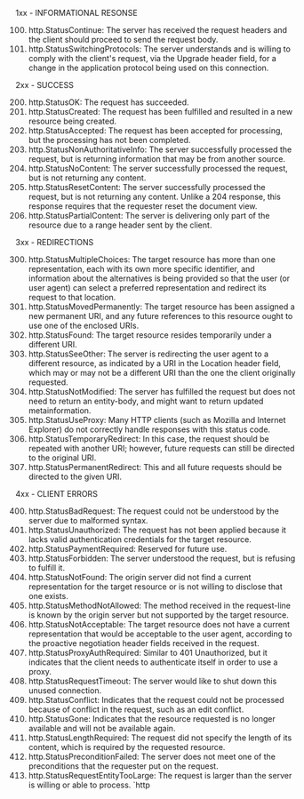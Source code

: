 1xx - INFORMATIONAL RESONSE

100. http.StatusContinue: The server has received the request headers and the client should proceed to send the request body.
101. http.StatusSwitchingProtocols: The server understands and is willing to comply with the client's request, via the Upgrade header field, for a change in the application protocol being used on this connection.


2xx - SUCCESS

200. http.StatusOK: The request has succeeded.
201. http.StatusCreated: The request has been fulfilled and resulted in a new resource being created.
202. http.StatusAccepted: The request has been accepted for processing, but the processing has not been completed.
203. http.StatusNonAuthoritativeInfo: The server successfully processed the request, but is returning information that may be from another source.
204. http.StatusNoContent: The server successfully processed the request, but is not returning any content.
205. http.StatusResetContent: The server successfully processed the request, but is not returning any content. Unlike a 204 response, this response requires that the requester reset the document view.
206. http.StatusPartialContent: The server is delivering only part of the resource due to a range header sent by the client.


3xx - REDIRECTIONS

300. http.StatusMultipleChoices: The target resource has more than one representation, each with its own more specific identifier, and information about the alternatives is being provided so that the user (or user agent) can select a preferred representation and redirect its request to that location.
301. http.StatusMovedPermanently: The target resource has been assigned a new permanent URI, and any future references to this resource ought to use one of the enclosed URIs.
302. http.StatusFound: The target resource resides temporarily under a different URI.
303. http.StatusSeeOther: The server is redirecting the user agent to a different resource, as indicated by a URI in the Location header field, which may or may not be a different URI than the one the client originally requested.
304. http.StatusNotModified: The server has fulfilled the request but does not need to return an entity-body, and might want to return updated metainformation.
305. http.StatusUseProxy: Many HTTP clients (such as Mozilla and Internet Explorer) do not correctly handle responses with this status code.
307. http.StatusTemporaryRedirect: In this case, the request should be repeated with another URI; however, future requests can still be directed to the original URI.
308. http.StatusPermanentRedirect: This and all future requests should be directed to the given URI.


4xx - CLIENT ERRORS

400. http.StatusBadRequest: The request could not be understood by the server due to malformed syntax.
401. http.StatusUnauthorized: The request has not been applied because it lacks valid authentication credentials for the target resource.
402. http.StatusPaymentRequired: Reserved for future use.
403. http.StatusForbidden: The server understood the request, but is refusing to fulfill it.
404. http.StatusNotFound: The origin server did not find a current representation for the target resource or is not willing to disclose that one exists.
405. http.StatusMethodNotAllowed: The method received in the request-line is known by the origin server but not supported by the target resource.
406. http.StatusNotAcceptable: The target resource does not have a current representation that would be acceptable to the user agent, according to the proactive negotiation header fields received in the request.
407. http.StatusProxyAuthRequired: Similar to 401 Unauthorized, but it indicates that the client needs to authenticate itself in order to use a proxy.
408. http.StatusRequestTimeout: The server would like to shut down this unused connection.
409. http.StatusConflict: Indicates that the request could not be processed because of conflict in the request, such as an edit conflict.
410. http.StatusGone: Indicates that the resource requested is no longer available and will not be available again.
411. http.StatusLengthRequired: The request did not specify the length of its content, which is required by the requested resource.
412. http.StatusPreconditionFailed: The server does not meet one of the preconditions that the requester put on the request.
413. http.StatusRequestEntityTooLarge: The request is larger than the server is willing or able to process.
`http